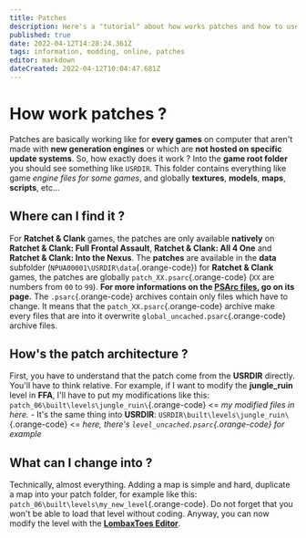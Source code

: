 ```yaml
---
title: Patches
description: Here's a "tutorial" about how works patches and how to use them  when it is possible.
published: true
date: 2022-04-12T14:28:24.361Z
tags: information, modding, online, patches
editor: markdown
dateCreated: 2022-04-12T10:04:47.681Z
---
```


# How work patches ?
Patches are basically working like for **every games** on computer that aren't made with **new generation engines** or which are **not hosted on specific update systems**.
So, how exactly does it work ?
Into the **game root folder** you should see something like `USRDIR`. This folder contains everything like game *engine files for some games*, and globally **textures**, **models**, **maps**, **scripts**, etc...

## Where can I find it ?
For **Ratchet & Clank** games, the patches are only available **natively** on **Ratchet & Clank: Full Frontal Assault**, **Ratchet & Clank: All 4 One** and **Ratchet & Clank: Into the Nexus**.
The **patches** are available in the **data** subfolder (`NPUA00001\USRDIR\data`{.orange-code}) for **Ratchet & Clank** games, the patches are globally `patch_XX.psarc`{.orange-code} (`XX` are numbers from `00` to `99`).
**For more informations on the [PSArc files](./modding/filesformat#psarc), go on its page.**
The `.psarc`{.orange-code} archives contain only files which have to change. It means that the `patch_XX.psarc`{.orange-code} archive make every files that are into it overwrite `global_uncached.psarc`{.orange-code} archive files.

## How's the patch architecture ?
First, you have to understand that the patch come from the **USRDIR** directly. You'll have to think relative.
For example, if I want to modify the **jungle_ruin** level in **FFA**, I'll have to put my modifications like this:
`patch_06\built\levels\jungle_ruin\`{.orange-code} <= *my modified files in here.* - It's the same thing into **USRDIR**:
`USRDIR\built\levels\jungle_ruin\`{.orange-code} <= *here, there's `level_uncached.psarc`{.orange-code} for example*

## What can I change into ?
Technically, almost everything. Adding a map is simple and hard, duplicate a map into your patch folder, for example like this: `patch_06\built\levels\my_new_level`{.orange-code}. Do not forget that you won't be able to load that level without coding. Anyway, you can now modify the level with the **[LombaxToes Editor](./tools/lteditor)**.

